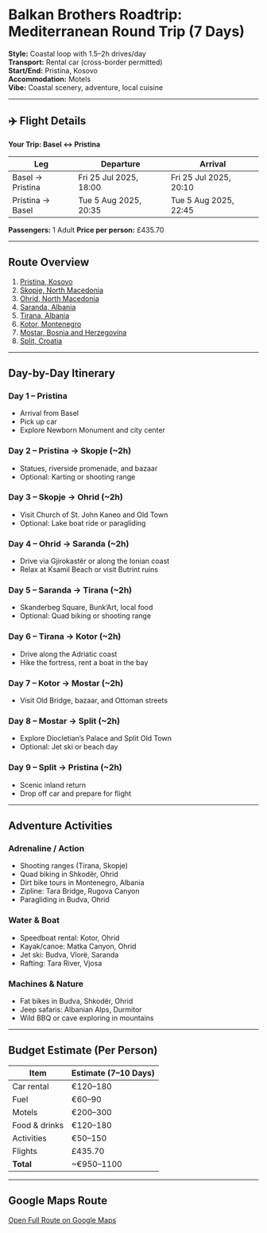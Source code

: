 # Balkan Brothers Roadtrip: Mediterranean Round Trip (7 Days)

**Style:** Coastal loop with 1.5–2h drives/day  
**Transport:** Rental car (cross-border permitted)  
**Start/End:** Pristina, Kosovo  
**Accommodation:** Motels  
**Vibe:** Coastal scenery, adventure, local cuisine

---

## ✈️ Flight Details

**Your Trip: Basel ↔ Pristina**

| Leg                   | Departure               | Arrival                 |
|-----------------------|-------------------------|-------------------------|
| Basel → Pristina      | Fri 25 Jul 2025, 18:00  | Fri 25 Jul 2025, 20:10  |
| Pristina → Basel      | Tue 5 Aug 2025, 20:35   | Tue 5 Aug 2025, 22:45   |

**Passengers:** 1 Adult
**Price per person:** £435.70

---

## Route Overview

1. [Pristina, Kosovo](https://www.google.com/maps/place/Pristina,+Kosovo)  
2. [Skopje, North Macedonia](https://www.google.com/maps/place/Skopje,+North+Macedonia)  
3. [Ohrid, North Macedonia](https://www.google.com/maps/place/Ohrid,+North+Macedonia)  
4. [Saranda, Albania](https://www.google.com/maps/place/Saranda,+Albania)  
5. [Tirana, Albania](https://www.google.com/maps/place/Tirana,+Albania)  
6. [Kotor, Montenegro](https://www.google.com/maps/place/Kotor,+Montenegro)  
7. [Mostar, Bosnia and Herzegovina](https://www.google.com/maps/place/Mostar,+Bosnia+and+Herzegovina)  
8. [Split, Croatia](https://www.google.com/maps/place/Split,+Croatia)

---

## Day-by-Day Itinerary

### Day 1 – Pristina
- Arrival from Basel
- Pick up car
- Explore Newborn Monument and city center

### Day 2 – Pristina → Skopje (~2h)
- Statues, riverside promenade, and bazaar
- Optional: Karting or shooting range

### Day 3 – Skopje → Ohrid (~2h)
- Visit Church of St. John Kaneo and Old Town
- Optional: Lake boat ride or paragliding

### Day 4 – Ohrid → Saranda (~2h)
- Drive via Gjirokastër or along the Ionian coast
- Relax at Ksamil Beach or visit Butrint ruins

### Day 5 – Saranda → Tirana (~2h)
- Skanderbeg Square, Bunk’Art, local food
- Optional: Quad biking or shooting range

### Day 6 – Tirana → Kotor (~2h)
- Drive along the Adriatic coast
- Hike the fortress, rent a boat in the bay

### Day 7 – Kotor → Mostar (~2h)
- Visit Old Bridge, bazaar, and Ottoman streets

### Day 8 – Mostar → Split (~2h)
- Explore Diocletian’s Palace and Split Old Town
- Optional: Jet ski or beach day

### Day 9 – Split → Pristina (~2h)
- Scenic inland return
- Drop off car and prepare for flight

---

## Adventure Activities

### Adrenaline / Action
- Shooting ranges (Tirana, Skopje)
- Quad biking in Shkodër, Ohrid
- Dirt bike tours in Montenegro, Albania
- Zipline: Tara Bridge, Rugova Canyon
- Paragliding in Budva, Ohrid

### Water & Boat
- Speedboat rental: Kotor, Ohrid
- Kayak/canoe: Matka Canyon, Ohrid
- Jet ski: Budva, Vlorë, Saranda
- Rafting: Tara River, Vjosa

### Machines & Nature
- Fat bikes in Budva, Shkodër, Ohrid
- Jeep safaris: Albanian Alps, Durmitor
- Wild BBQ or cave exploring in mountains

---

## Budget Estimate (Per Person)

| Item              | Estimate (7–10 Days) |
|-------------------|----------------------|
| Car rental        | €120–180             |
| Fuel              | €60–90               |
| Motels            | €200–300             |
| Food & drinks     | €120–180             |
| Activities        | €50–150              |
| Flights           | £435.70              |
| **Total**         | ~€950–1100           |

---

## Google Maps Route

[Open Full Route on Google Maps](https://www.google.com/maps/dir/Pristina,+Kosovo/Skopje,+North+Macedonia/Ohrid,+North+Macedonia/Saranda,+Albania/Tirana,+Albania/Kotor,+Montenegro/Mostar,+Bosnia+and+Herzegovina/Split,+Croatia/Pristina,+Kosovo)
